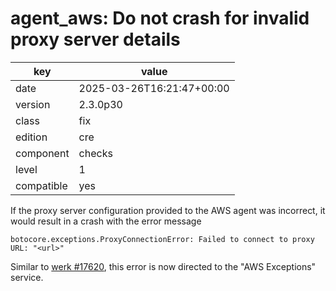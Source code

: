 [//]: # (werk v2)
# agent_aws: Do not crash for invalid proxy server details

key        | value
---------- | ---
date       | 2025-03-26T16:21:47+00:00
version    | 2.3.0p30
class      | fix
edition    | cre
component  | checks
level      | 1
compatible | yes

If the proxy server configuration provided to the AWS agent was incorrect, it would result in a crash with the error message
```
botocore.exceptions.ProxyConnectionError: Failed to connect to proxy URL: "<url>"
```
Similar to [werk #17620](https://checkmk.com/werk/17620), this error is now directed to the "AWS Exceptions" service.

